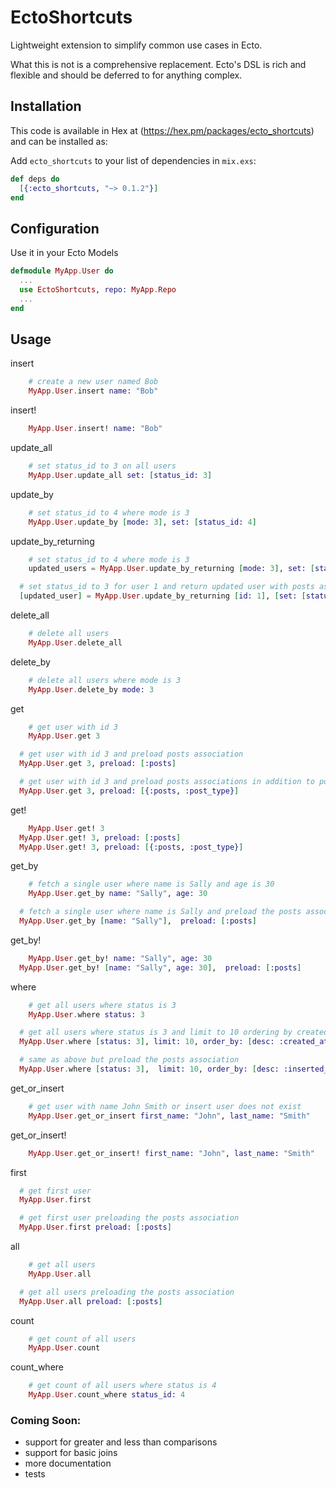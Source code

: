 # EctoShortcuts

Lightweight extension to simplify common use cases in Ecto.

What this is not is a comprehensive replacement. Ecto's DSL is rich and flexible and should be deferred to for anything complex.

## Installation

This code is available in Hex at (https://hex.pm/packages/ecto_shortcuts) and can be installed as:

  Add `ecto_shortcuts` to your list of dependencies in `mix.exs`:

  ```elixir
  def deps do
    [{:ecto_shortcuts, "~> 0.1.2"}]
  end
  ```

## Configuration   

Use it in your Ecto Models

```elixir
defmodule MyApp.User do
  ...
  use EctoShortcuts, repo: MyApp.Repo
  ...
end  
```

## Usage

insert
```elixir
	# create a new user named Bob
	MyApp.User.insert name: "Bob"
```

insert!
```elixir
	MyApp.User.insert! name: "Bob"
```

update_all
```elixir
	# set status_id to 3 on all users
	MyApp.User.update_all set: [status_id: 3]
```

update_by
```elixir
	# set status_id to 4 where mode is 3
	MyApp.User.update_by [mode: 3], set: [status_id: 4]
```

update_by_returning
```elixir
	# set status_id to 4 where mode is 3
	updated_users = MyApp.User.update_by_returning [mode: 3], set: [status_id: 4]

  # set status_id to 3 for user 1 and return updated user with posts association preloaded
  [updated_user] = MyApp.User.update_by_returning [id: 1], [set: [status_id: 3]], preload: [:posts]
```

delete_all
```elixir
	# delete all users
	MyApp.User.delete_all
```

delete_by
```elixir
	# delete all users where mode is 3
	MyApp.User.delete_by mode: 3
```

get
```elixir
	# get user with id 3
	MyApp.User.get 3

  # get user with id 3 and preload posts association
  MyApp.User.get 3, preload: [:posts]

  # get user with id 3 and preload posts associations in addition to posts.post_type association
  MyApp.User.get 3, preload: [{:posts, :post_type}]
```

get!
```elixir
	MyApp.User.get! 3
  MyApp.User.get! 3, preload: [:posts]
  MyApp.User.get! 3, preload: [{:posts, :post_type}]
```

get_by
```elixir
	# fetch a single user where name is Sally and age is 30
	MyApp.User.get_by name: "Sally", age: 30

  # fetch a single user where name is Sally and preload the posts association
  MyApp.User.get_by [name: "Sally"],  preload: [:posts]
```

get_by!
```elixir
	MyApp.User.get_by! name: "Sally", age: 30
  MyApp.User.get_by! [name: "Sally", age: 30],  preload: [:posts]
```

where
```elixir
	# get all users where status is 3
	MyApp.User.where status: 3

  # get all users where status is 3 and limit to 10 ordering by created_at
  MyApp.User.where [status: 3], limit: 10, order_by: [desc: :created_at]

  # same as above but preload the posts association
  MyApp.User.where [status: 3],  limit: 10, order_by: [desc: :inserted_at], preload: [:posts]
```

get_or_insert
```elixir
	# get user with name John Smith or insert user does not exist
	MyApp.User.get_or_insert first_name: "John", last_name: "Smith"
```

get_or_insert!
```elixir
	MyApp.User.get_or_insert! first_name: "John", last_name: "Smith"
```

first
```elixir
  # get first user
  MyApp.User.first

  # get first user preloading the posts association
  MyApp.User.first preload: [:posts]
```

all
```elixir
	# get all users
	MyApp.User.all

  # get all users preloading the posts association
  MyApp.User.all preload: [:posts]
```

count
```elixir
	# get count of all users
	MyApp.User.count
```

count_where
```elixir
	# get count of all users where status is 4
	MyApp.User.count_where status_id: 4
```




### Coming Soon:

 * support for greater and less than comparisons
 * support for basic joins
 * more documentation
 * tests
